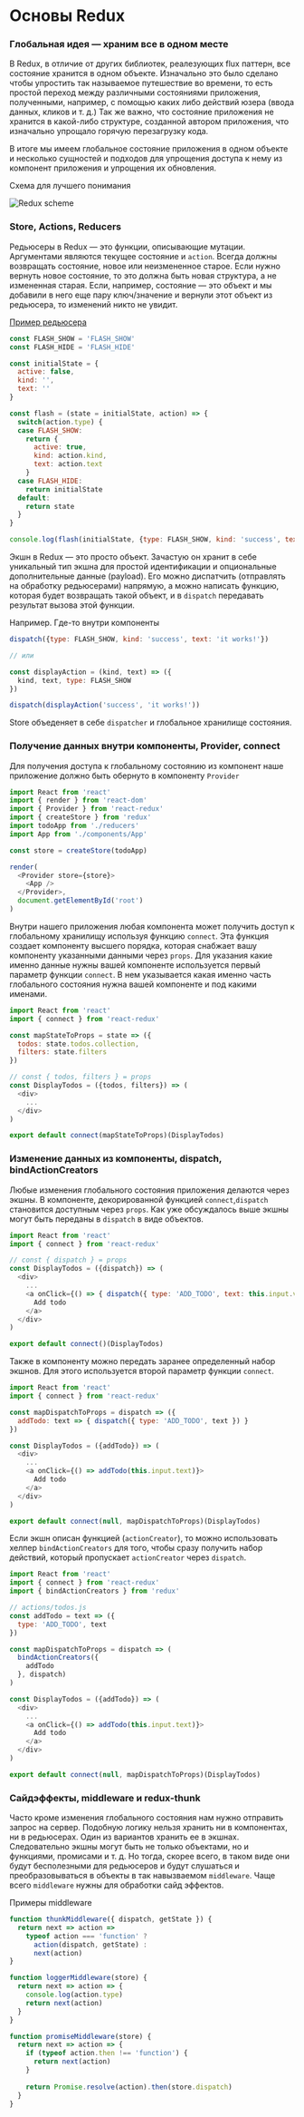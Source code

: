 # Основы Redux

### Глобальная идея &mdash; храним все в одном месте

В Redux, в отличие от других библиотек, реалезующих flux паттерн, все состояние хранится в одном объекте. Изначально это было сделано чтобы упростить так называемое путешествие во времени, то есть простой переход между различными состояниями приложения, полученными, например, с помощью каких либо действий юзера (ввода данных, кликов и т. д.) Так же важно, что состояние приложения не хранится в какой-либо структуре, созданной автором приложения, что изначально упрощало горячую перезагрузку кода.

В итоге мы имеем глобальное состояние приложения в одном объекте и несколько сущностей и подходов для упрощения доступа к нему из компонент приложения и упрощения их обновления.

Схема для лучшего понимания

![Redux scheme](http://dev-city.me/wp-content/uploads/2017/03/redux-unidir-ui-arch.jpg "Redux scheme")


### Store, Actions, Reducers

Редьюсеры в Redux &mdash; это функции, описывающие мутации. Аргументами являются текущее состояние и `action`. Всегда должны возвращать состояние, новое или неизмененное старое. Если нужно вернуть новое состояние, то это должна быть новая структура, а не измененная старая. Если, например, состояние &mdash; это объект и мы добавили в него еще пару ключ/значение и вернули этот объект из редьюсера, то изменений никто не увидит.

[Пример редьюсера](https://jsfiddle.net/dra1n/s6sd2j9x/)

```js
const FLASH_SHOW = 'FLASH_SHOW'
const FLASH_HIDE = 'FLASH_HIDE'

const initialState = {
  active: false,
  kind: '',
  text: ''
}

const flash = (state = initialState, action) => {
  switch(action.type) {
  case FLASH_SHOW:
    return {
      active: true,
      kind: action.kind,
      text: action.text
    }
  case FLASH_HIDE:
    return initialState
  default:
    return state
  }
}

console.log(flash(initialState, {type: FLASH_SHOW, kind: 'success', text: 'it works!'}))
```

Экшн в Redux &mdash; это просто объект. Зачастую он хранит в себе уникальный тип экшна для простой идентификации и опциональные дополнительные данные (payload). Его можно диспатчить (отправлять на обработку редьюсерами) напрямую, а можно написать функцию, которая будет возвращать такой объект, и в `dispatch` передавать результат вызова этой функции.

Например. Где-то внутри компоненты

```js
dispatch({type: FLASH_SHOW, kind: 'success', text: 'it works!'})

// или

const displayAction = (kind, text) => ({
  kind, text, type: FLASH_SHOW
})

dispatch(displayAction('success', 'it works!'))
```

Store объеденяет в себе `dispatcher` и глобальное хранилище состояния.


### Получение данных внутри компоненты, Provider, connect

Для получения доступа к глобальному состоянию из компонент наше приложение должно быть обернуто в компоненту `Provider`

```js
import React from 'react'
import { render } from 'react-dom'
import { Provider } from 'react-redux'
import { createStore } from 'redux'
import todoApp from './reducers'
import App from './components/App'

const store = createStore(todoApp)

render(
  <Provider store={store}>
    <App />
  </Provider>,
  document.getElementById('root')
)
```

Внутри нашего приложения любая компонента может получить доступ к глобальному хранилищу используя функцию `connect`. Эта функция создает компоненту высшего порядка, которая снабжает вашу компоненту указанными данными через `props`. Для указания какие именно данные нужны вашей компоненте используется первый параметр функции `connect`. В нем указывается какая именно часть глобального состояния нужна вашей компоненте и под какими именами.

```js
import React from 'react'
import { connect } from 'react-redux'

const mapStateToProps = state => ({
  todos: state.todos.collection,
  filters: state.filters
})

// const { todos, filters } = props
const DisplayTodos = ({todos, filters}) => (
  <div>
    ...
  </div>
)

export default connect(mapStateToProps)(DisplayTodos)
```


### Изменение данных из компоненты, dispatch, bindActionCreators

Любые изменения глобального состояния приложения делаются через экшны. В компоненте, декорированной функцией `connect`,`dispatch` становится доступным через `props`. Как уже обсуждалось выше экшны могут быть переданы в `dispatch` в виде объектов.


```js
import React from 'react'
import { connect } from 'react-redux'

// const { dispatch } = props
const DisplayTodos = ({dispatch}) => (
  <div>
    ...
    <a onClick={() => { dispatch({ type: 'ADD_TODO', text: this.input.value }) }}>
      Add todo
    </a>
  </div>
)

export default connect()(DisplayTodos)
```

Также в компоненту можно передать заранее определенный набор экшнов. Для этого используется второй параметр функции `connect`.

```js
import React from 'react'
import { connect } from 'react-redux'

const mapDispatchToProps = dispatch => ({
  addTodo: text => { dispatch({ type: 'ADD_TODO', text }) }
})

const DisplayTodos = ({addTodo}) => (
  <div>
    ...
    <a onClick={() => addTodo(this.input.text)}>
      Add todo
    </a>
  </div>
)

export default connect(null, mapDispatchToProps)(DisplayTodos)
```

Если экшн описан функцией (`actionCreator`), то можно использовать хелпер `bindActionCreators` для того, чтобы сразу получить набор действий, который пропускает `actionCreator` через `dispatch`.


```js
import React from 'react'
import { connect } from 'react-redux'
import { bindActionCreators } from 'redux'

// actions/todos.js
const addTodo = text => ({
  type: 'ADD_TODO', text
})

const mapDispatchToProps = dispatch => (
  bindActionCreators({
    addTodo
  }, dispatch)
)

const DisplayTodos = ({addTodo}) => (
  <div>
    ...
    <a onClick={() => addTodo(this.input.text)}>
      Add todo
    </a>
  </div>
)

export default connect(null, mapDispatchToProps)(DisplayTodos)
```

### Сайдэффекты, middleware и redux-thunk

Часто кроме изменения глобального состояния нам нужно отправить запрос на сервер. Подобную логику нельзя хранить ни в компонентах, ни в редьюсерах. Один из вариантов хранить ее в экшнах. Следовательно экшны могут быть не только объектами, но и функциями, промисами и т. д. Но тогда, скорее всего, в таком виде они будут бесполезными для редьюсеров и будут слушаться и преобразовываться в объекты в так навызваемом `middleware`. Чаще всего `middleware` нужны для обработки сайд эффектов.

Примеры middleware

```js
function thunkMiddleware({ dispatch, getState }) {
  return next => action =>
    typeof action === 'function' ?
      action(dispatch, getState) :
      next(action)
}
```

```js
function loggerMiddleware(store) {
  return next => action => {
    console.log(action.type)
    return next(action)
  }
}
```

```js
function promiseMiddleware(store) {
  return next => action => {
    if (typeof action.then !== 'function') {
      return next(action)
    }
    
    return Promise.resolve(action).then(store.dispatch)
  }
}
```
